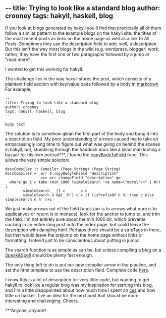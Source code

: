 --
title: Trying to look like a standard blog
author: crooney
tags: hakyll, haskell, blog
--

If you look at blogs generated by [hakyll](//jaspervdj.be/hakyll/) you'll find that practically all of them follow a similar pattern to the example blogs on the hakyll site:  the titles of the most recent posts as links on the home page as well as a link to All Posts.  Sometimes they use the description field to add, well, a description. But this isn't the way most blogs in the wild (e.g. wordpress, blogger) work; rather, they have the first one or two paragraphs followed by a jump or "read more".

I wanted to get this working for hakyll.<a name="more"/>

The challenge lies in the way hakyll stores the post, which consists of a plaintext field section with key/value pairs followed by a body in [markdown](//daringfireball.net/projects/markdown).  For example,

    --
    title: Trying to look like a standard blog
    author: crooney
    tags: hakyll, haskell, blog
    --
    
    body text

The solution is to somehow glean the first part of the body and bung it into a description field.  My poor understanding of arrows caused me to take an embarassingly long time to figure out what was going on behind the scenes in hakyll, but, stumbling through the haddock docs like a blind man looting a bazaar for his own portrait^*^, I found the [copyBodyToField](http://jaspervdj.be/hakyll/reference/Hakyll-Web-Page-Metadata.html#v:copyBodyToField) func.  This allows the very simple solution:

    descCompiler :: Compiler (Page String) (Page String)
    descCompiler =  arr $ copyBodyToField "description"
                    >>> arr changeField "description" go 
      where go i = take (min 1000 (simpleSearch "<a name=\"more\"/>" i 0)) i
            simpleSearch _ [] c       = c
            simpleSearch n h@(_:h') c = if (isPrefixOf n h) then c else simpleSearch n h' c+1 

We just make arrows out of the field funcs (arr is to arrows what pure is to applicatives or return is to monads), look for the anchor to jump to, and trim the field.  I'm not entirely sure about the min 1000 bit, which prevents sucking in an entire long post onto the index page, but could leave the description with dangling html.  Perhaps there should be a stripTags in there, but that would leave the prejump on the home page without links or formatting.  I intend just to be conscientous about putting in jumps.

The search function is as simple as can be, but unless compiling a blog on a [Speak&Spell](http://en.wikipedia.org/wiki/Speak_%26_Spell_(toy)) should be plenty fast enough.

The only thing left to do is put our new compiler arrow in the pipeline, and set the html template to use the description field.  Complete code [here](https://github.com/crooney/pbind.git).

I know this is a lot of description for very little code, but wanting to get hakyll to look like a regular blog was my inspiration for starting this blog, and I'm a little disappointed about how much time I spent on [css](2012-12-29-welcome-to.html) and how little on haskell.  I've an idea for the next post that should be more interesting and challenging.  Cheers. 

^*^Anyone, anyone?